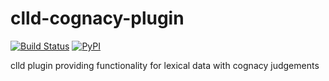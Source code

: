 # clld-cognacy-plugin

[![Build Status](https://github.com/clld/clld-cognacy-plugin/workflows/tests/badge.svg)](https://github.com/clld/clld-cognacy-plugin/actions?query=workflow%3Atests)
[![PyPI](https://img.shields.io/pypi/v/clld-cognacy-plugin.svg)](https://pypi.python.org/pypi/clld-cognacy-plugin)


clld plugin providing functionality for lexical data with cognacy judgements
